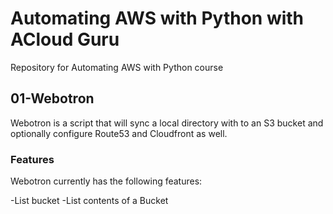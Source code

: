 # Automating AWS with Python with ACloud Guru
Repository for Automating AWS with Python course

## 01-Webotron

Webotron is a script that will sync a local directory with to an S3 bucket and optionally configure Route53 and Cloudfront as well.

### Features

Webotron currently has the following features:

-List bucket
-List contents of a Bucket
